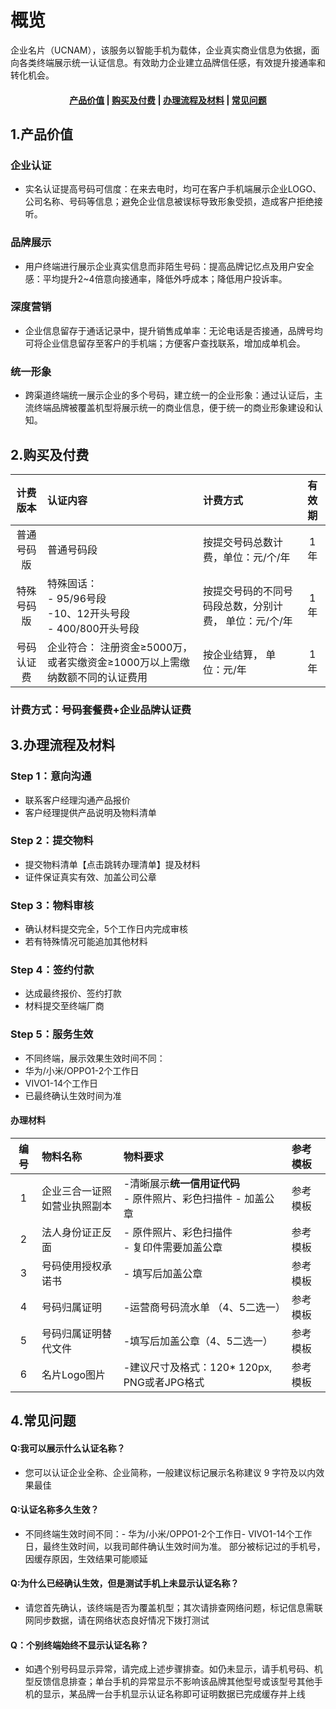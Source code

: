 <!--一下子提供一种思路，欢迎大家发挥 -->

# 概览
企业名片（UCNAM），该服务以智能手机为载体，企业真实商业信息为依据，面向各类终端展示统一认证信息。有效助力企业建立品牌信任感，有效提升接通率和转化机会。

#### <center>[产品价值](#_1产品价值)   |   [购买及付费](#_2购买及付费)   |   [办理流程及材料](#_3办理流程及材料)   |   [常见问题](#_4常见问题)</center>   

## 1.产品价值
### 企业认证
- 实名认证提高号码可信度：在来去电时，均可在客户手机端展示企业LOGO、公司名称、号码等信息；避免企业信息被误标导致形象受损，造成客户拒绝接听。
### 品牌展示
- 用户终端进行展示企业真实信息而非陌生号码：提高品牌记忆点及用户安全感：平均提升2~4倍意向接通率，降低外呼成本；降低用户投诉率。
### 深度营销
- 企业信息留存于通话记录中，提升销售成单率：无论电话是否接通，品牌号均可将企业信息留存至客户的手机端；方便客户查找联系，增加成单机会。
### 统一形象
- 跨渠道终端统一展示企业的多个号码，建立统一的企业形象：通过认证后，主流终端品牌被覆盖机型将展示统一的商业信息，便于统一的商业形象建设和认知。


## 2.购买及付费

计费版本 |   认证内容  |  计费方式   |  有效期
:--:|:--|:--|:--:
普通号码版|普通号码段|按提交号码总数计费，单位：元/个/年|1年
特殊号码版|特殊固话：<br>- 95/96号段<br>-10、12开头号段<br>- 400/800开头号段|按提交号码的不同号码段总数，分别计费， 单位：元/个/年 |1年
号码认证费|企业符合： 注册资金≥5000万，或者实缴资金≥1000万以上需缴纳数额不同的认证费用|按企业结算， 单位：元/年 |1年
### 计费方式：号码套餐费+企业品牌认证费

## 3.办理流程及材料

### Step 1：意向沟通
- 联系客户经理沟通产品报价
- 客户经理提供产品说明及物料清单
### Step 2：提交物料
- 提交物料清单【点击跳转办理清单】提及材料
- 证件保证真实有效、加盖公司公章
### Step 3：物料审核
- 确认材料提交完全，5个工作日内完成审核
- 若有特殊情况可能追加其他材料
### Step 4：签约付款  
- 达成最终报价、签约打款
- 材料提交至终端厂商
### Step 5：服务生效
- 不同终端，展示效果生效时间不同：
 -  华为/小米/OPPO1-2个工作日
 -  VIVO1-14个工作日
 -  已最终确认生效时间为准

#### 办理材料

编号 |   物料名称  |  物料要求   |  参考模板
:--:|:--|:--|:--
1|企业三合一证照<br>如营业执照副本| -清晰展示<b>统一信用证代码</b><br> - 原件照片、彩色扫描件 - 加盖公章|参考模板
2|法人身份证正反面|- 原件照片、彩色扫描件<br> - 复印件需要加盖公章 |参考模板
3|号码使用授权承诺书|- 填写后加盖公章 |参考模板
4|号码归属证明|-运营商号码流水单 （4、5二选一）  |参考模板
5|号码归属证明替代文件|-填写后加盖公章（4、5二选一）|参考模板
6|名片Logo图片|-建议尺寸及格式：120* 120px, PNG或者JPG格式|参考模板


## 4.常见问题
#### Q:我可以展示什么认证名称？
- 您可以认证企业全称、企业简称，一般建议标记展示名称建议 9 字符及以内效果最佳

#### Q:认证名称多久生效？
- 不同终端生效时间不同：-  华为/小米/OPPO1-2个工作日-  VIVO1-14个工作日，最终生效时间，以我司邮件确认生效时间为准。 部分被标记过的手机号，因缓存原因，生效结果可能顺延

#### Q:为什么已经确认生效，但是测试手机上未显示认证名称？
- 请您首先确认，该终端是否为覆盖机型；其次请排查网络问题，标记信息需联网同步数据，请在网络状态良好情况下拨打测试

#### Q：个别终端始终不显示认证名称？
- 如遇个别号码显示异常，请完成上述步骤排查。如仍未显示，请手机号码、机型反馈信息排查；单台手机的异常显示不影响该品牌其他型号或该型号其他手机的显示，某品牌一台手机显示认证名称即可证明数据已完成缓存并上线




